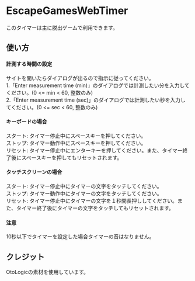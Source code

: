 # EscapeGamesWebTimer
このタイマーは主に脱出ゲームで利用できます。

## 使い方
#### 計測する時間の設定
サイトを開いたらダイアログが出るので指示に従ってください。  
1.「Enter measurement time (min)」のダイアログでは計測したい分を入力してください。(0 <= min < 60, 整数のみ)  
2.「Enter measurement time (sec)」のダイアログでは計測したい秒を入力してください。(0 <= sec < 60, 整数のみ)
#### キーボードの場合
スタート: タイマー停止中にスペースキーを押してください。  
ストップ: タイマー動作中にスペースキーを押してください。  
リセット: タイマー停止中にエンターキーを押してください。また、タイマー終了後にスペースキーを押してもリセットされます。
#### タッチスクリーンの場合
スタート: タイマー停止中にタイマーの文字をタッチしてください。  
ストップ: タイマー動作中にタイマーの文字をタッチしてください。  
リセット: タイマー停止中にタイマーの文字を１秒間長押ししてください。また、タイマー終了後にタイマーの文字をタッチしてもリセットされます。
#### 注意
10秒以下でタイマーを設定した場合タイマーの音はなりません。
## クレジット
OtoLogicの素材を使用しています。
